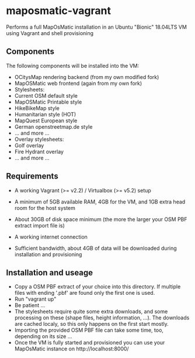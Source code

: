 # maposmatic-vagrant

Performs a full MapOsMatic installation in an Ubuntu "Bionic" 18.04LTS VM using Vagrant and shell provisioning

## Components

The following components will be installed into the VM:

* OCitysMap rendering backend (from my own modified fork)
* MapOSMatic web frontend (again from my own fork)
* Stylesheets:
 * Current OSM default style
 * MapOSMatic Printable style
 * HikeBikeMap style
 * Humanitarian style (HOT)
 * MapQuest European style
 * German openstreetmap.de style
 * ... and more ...
* Overlay stylesheets:
 * Golf overlay
 * Fire Hydrant overlay
 * ... and more ...

## Requirements

* A working Vagrant (>= v2.2) / Virtualbox (>= v5.2) setup

* A minimum of 5GB available RAM, 4GB for the VM, and 1GB extra head room for the host system

* About 30GB of disk space minimum (the more the larger your OSM PBF extract import file is)

* A working internet connection 

* Sufficient bandwidth, about 4GB of data will be downloaded during installation and provisioning 

## Installation and useage

* Copy a OSM PBF extract of your choice into this directory. If multiple files with ending '.pbf' are found only the first one is used. 
* Run "vagrant up"
* Be patient ...
 * The stylesheets require quite some extra downloads, and some processing on these (shape files, height information, ...). The downloads are cached localy, so this only happens on the first start mostly.
 * Importing the provided OSM PBF file can take some time, too, depending on its size ...
* Once the VM is fully started and provisioned you can use your 
  MapOsMatic instance on http://localhost:8000/



